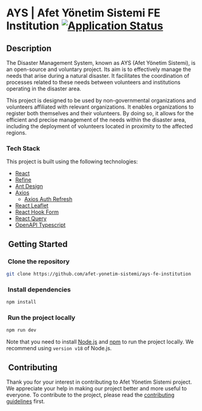 # AYS | Afet Yönetim Sistemi FE Institution [![Application Status](https://github.com/afet-yonetim-sistemi/ays-fe-institution/actions/workflows/application-health-checker.yml/badge.svg)](https://github.com/afet-yonetim-sistemi/ays-fe-institution/actions/workflows/application-health-checker.yml)

## Description

The Disaster Management System, known as AYS (Afet Yönetim Sistemi), is an open-source and voluntary project. Its aim is to effectively manage the needs that arise during a natural disaster. It facilitates the coordination of processes related to these needs between volunteers and institutions operating in the disaster area.

This project is designed to be used by non-governmental organizations and volunteers affiliated with relevant organizations. It enables organizations to register both themselves and their volunteers. By doing so, it allows for the efficient and precise management of the needs within the disaster area, including the deployment of volunteers located in proximity to the affected regions.

### Tech Stack

This project is built using the following technologies:

- [React](https://reactjs.org/)
- [Refine](https://refine.dev/)
- [Ant Design](https://ant.design/)
- [Axios](https://axios-http.com/)
  - [Axios Auth Refresh](https://github.com/Flyrell/axios-auth-refresh)
- [React Leaflet](https://react-leaflet.js.org/)
- [React Hook Form](https://react-hook-form.com/)
- [React Query](https://react-query.tanstack.com/)
- [OpenAPI Typescript](https://www.npmjs.com/package/openapi-typescript)

##  Getting Started

###  Clone the repository

```bash
git clone https://github.com/afet-yonetim-sistemi/ays-fe-institution
```

###  Install dependencies

```bash
npm install
```

###  Run the project locally

```bash
npm run dev
```

Note that you need to install [Node.js](https://nodejs.org/en/) and [npm](https://www.npmjs.com/) to run the project locally. We recommend using `version v18` of Node.js.

##  Contributing

Thank you for your interest in contributing to Afet Yönetim Sistemi project. We appreciate your help in making our project better and more useful to everyone. To contribute to the project, please read the [contributing guidelines](CONTRIBUTING.md) first.
